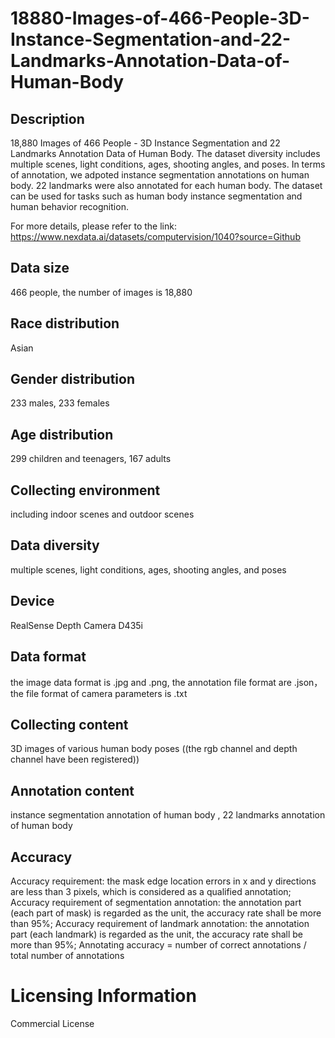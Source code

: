 # 18880-Images-of-466-People-3D-Instance-Segmentation-and-22-Landmarks-Annotation-Data-of-Human-Body


## Description
18,880 Images of 466 People - 3D Instance Segmentation and 22 Landmarks Annotation Data of Human Body. The dataset diversity includes multiple scenes, light conditions, ages, shooting angles, and poses. In terms of annotation, we adpoted instance segmentation annotations on human body. 22 landmarks were also annotated for each human body. The dataset can be used for tasks such as human body instance segmentation and human behavior recognition.

For more details, please refer to the link: https://www.nexdata.ai/datasets/computervision/1040?source=Github


## Data size
466 people, the number of  images is 18,880

## Race distribution
Asian

## Gender distribution
233 males, 233 females

## Age distribution
299 children and teenagers, 167 adults

## Collecting environment
including indoor scenes and outdoor scenes

## Data diversity
multiple scenes, light conditions, ages, shooting angles, and poses

## Device
RealSense Depth Camera D435i

## Data format
the image data format is .jpg and .png, the annotation file format are .json，the file format of camera parameters is .txt

## Collecting content
3D images of various human body poses ((the rgb channel and depth channel have been registered))

## Annotation content
instance segmentation annotation of human body , 22 landmarks annotation of human body

## Accuracy
Accuracy requirement: the mask edge location errors in x and y directions are less than 3 pixels, which is considered as a qualified annotation;  Accuracy requirement of segmentation annotation: the annotation part (each part of mask) is regarded as the unit, the accuracy rate shall be more than 95%; Accuracy requirement of landmark annotation: the annotation part (each landmark) is regarded as the unit, the accuracy rate shall be more than 95%; Annotating accuracy = number of correct annotations / total number of annotations

# Licensing Information
Commercial License

